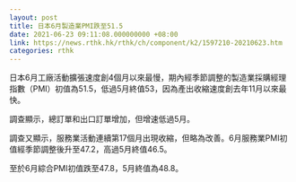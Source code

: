 ```yaml
---
layout: post
title: 日本6月製造業PMI跌至51.5
date: 2021-06-23 09:11:08.000000000 +08:00
link: https://news.rthk.hk/rthk/ch/component/k2/1597210-20210623.htm
categories: rthk
---
```


日本6月工廠活動擴張速度創4個月以來最慢，期內經季節調整的製造業採購經理指數（PMI）初值為51.5，低過5月終值53，因為產出收縮速度創去年11月以來最快。

調查顯示，總訂單和出口訂單增加，但增速低過5月。

調查又顯示，服務業活動連續第17個月出現收縮，但略為改善。6月服務業PMI初值經季節調整後升至47.2，高過5月終值46.5。

至於6月綜合PMI初值跌至47.8，5月終值為48.8。

